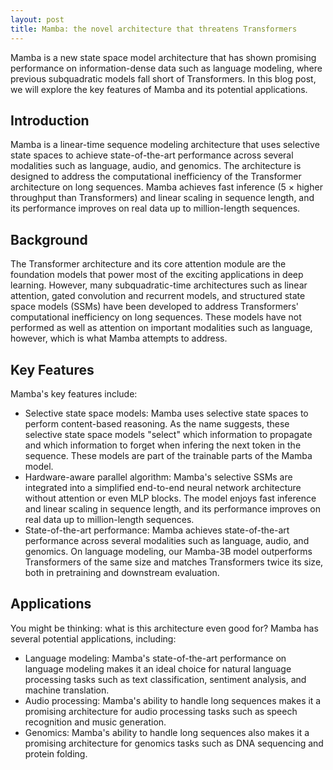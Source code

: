 ```yaml
---
layout: post
title: Mamba: the novel architecture that threatens Transformers
---
```


Mamba is a new state space model architecture that has shown promising performance on information-dense data such as language modeling, where previous subquadratic models fall short of Transformers. In this blog post, we will explore the key features of Mamba and its potential applications.

## Introduction
Mamba is a linear-time sequence modeling architecture that uses selective state spaces to achieve state-of-the-art performance across several modalities such as language, audio, and genomics. The architecture is designed to address the computational inefficiency of the Transformer architecture on long sequences. Mamba achieves fast inference (5 × higher throughput than Transformers) and linear scaling in sequence length, and its performance improves on real data up to million-length sequences.

## Background
The Transformer architecture and its core attention module are the foundation models that power most of the exciting applications in deep learning. However, many subquadratic-time architectures such as linear attention, gated convolution and recurrent models, and structured state space models (SSMs) have been developed to address Transformers' computational inefficiency on long sequences. These models have not performed as well as attention on important modalities such as language, however, which is what Mamba attempts to address.

## Key Features
Mamba's key features include:
- Selective state space models: Mamba uses selective state spaces to perform content-based reasoning. As the name suggests, these selective state space models "select" which information to propagate and which information to forget when infering the next token in the sequence. These models are part of the trainable parts of the Mamba model.
- Hardware-aware parallel algorithm: Mamba's selective SSMs are integrated into a simplified end-to-end neural network architecture without attention or even MLP blocks. The model enjoys fast inference and linear scaling in sequence length, and its performance improves on real data up to million-length sequences. 
- State-of-the-art performance: Mamba achieves state-of-the-art performance across several modalities such as language, audio, and genomics. On language modeling, our Mamba-3B model outperforms Transformers of the same size and matches Transformers twice its size, both in pretraining and downstream evaluation.

## Applications
You might be thinking: what is this architecture even good for? Mamba has several potential applications, including:
- Language modeling: Mamba's state-of-the-art performance on language modeling makes it an ideal choice for natural language processing tasks such as text classification, sentiment analysis, and machine translation.
- Audio processing: Mamba's ability to handle long sequences makes it a promising architecture for audio processing tasks such as speech recognition and music generation.
- Genomics: Mamba's ability to handle long sequences also makes it a promising architecture for genomics tasks such as DNA sequencing and protein folding.
